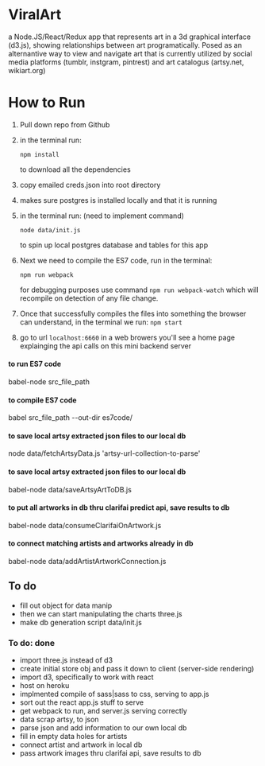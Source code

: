 # ViralArt
a Node.JS/React/Redux app that represents art in a 3d graphical interface (d3.js), showing relationships between art programatically. Posed as an alternantive way to view and navigate art that is currently utilized by social media platforms (tumblr, instgram, pintrest) and art catalogus (artsy.net, wikiart.org)

# How to Run
1. Pull down repo from Github
2. in the terminal run:
	```
	npm install
	```

	to download all the dependencies
3. copy emailed creds.json into root directory
4. makes sure postgres is installed locally and that it is running
5. in the terminal run:  (need to implement command)
	```
	node data/init.js
	```
	to spin up local postgres database and tables for this app
6. Next we need to compile the ES7 code, run in the terminal:
	```
	npm run webpack
	```
	for debugging purposes use command ``` npm run webpack-watch ```
	which will recompile on detection of any file change.
7. Once that successfully compiles the files into something the browser can understand, in the terminal we run: ``` npm start ```
8. go to url `localhost:6660` in a web browers you'll see a home page explainging the api calls on this mini backend server



#### to run ES7 code
babel-node src_file_path

#### to compile ES7 code
babel src_file_path --out-dir es7code/

#### to save local artsy extracted json files to our local db
node data/fetchArtsyData.js 'artsy-url-collection-to-parse'

#### to save local artsy extracted json files to our local db
babel-node data/saveArtsyArtToDB.js

#### to put all artworks in db thru clarifai predict api, save results to db
babel-node data/consumeClarifaiOnArtwork.js

#### to connect matching artists and artworks already in db
babel-node data/addArtistArtworkConnection.js


## To do
- fill out object for data manip
- then we can start manipulating the charts three.js
- make db generation script data/init.js

### To do: done
- import three.js instead of d3
- create initial store obj and pass it down to client (server-side rendering)
- import d3, specifically to work with react
- host on heroku
- implmented compile of sass|sass to css, serving to app.js
- sort out the react app.js stuff to serve
- get webpack to run, and server.js serving correctly
- data scrap artsy, to json
- parse json and add information to our own local db
- fill in empty data holes for artists
- connect artist and artwork in local db
- pass artwork images thru clarifai api, save results to db